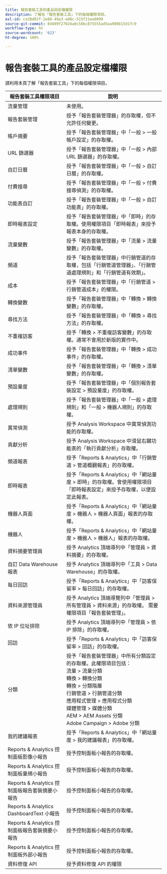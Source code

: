 ```yaml
---
title: 報告套裝工具的產品設定檔權限
description: 了解在「報告套裝工具」下的每個權限項目。
exl-id: ca38d02f-2e88-49a3-a08c-515f21ee0099
source-git-commit: 8d409f27024a8c58bc875555ad5aa980815d1fc9
workflow-type: ht
source-wordcount: '623'
ht-degree: 100%

---
```


# 報告套裝工具的產品設定檔權限

請利用本頁了解「報告套裝工具」下的每個權限項目。

| 報告套裝工具權限項目 | 說明 |
|------|------|
| 流量管理 | 未使用。 |
| 報告套裝管理 | 授予「報告套裝管理器」的存取權，但不允許任何變更。 |
| 帳戶摘要 | 授予「報告套裝管理器」中「一般 > 一般帳戶設定」的存取權。 |
| URL 篩選器 | 授予「報告套裝管理器」中「一般 > 內部 URL 篩選器」的存取權。 |
| 自訂日曆 | 授予「報告套裝管理器」中「一般 > 自訂日曆」的存取權。 |
| 付費搜尋 | 授予「報告套裝管理器」中「一般 > 付費搜尋偵測」的存取權。 |
| 功能表自訂 | 授予「報告套裝管理器」中「一般 > 自訂功能表」的存取權。 |
| 即時報表設定 | 授予「報告套裝管理器」中「即時」的存取權。使用權限項目「即時報表」來授予報表本身的存取權。 |
| 流量變數 | 授予「報告套裝管理器」中「流量 > 流量變數」的存取權。 |
| 頻道 | 授予「報告套裝管理器」中行銷管道的存取權，包括「行銷管道管理器」、「行銷管道處理規則」和「行銷管道有效期」。 |
| 成本 | 授予「報告套裝管理器」中「行銷管道 > 行銷管道成本」的權限。 |
| 轉換變數 | 授予「報告套裝管理器」中「轉換 > 轉換變數」的存取權。 |
| 尋找方法 | 授予「報告套裝管理器」中「轉換 > 尋找方法」的存取權。 |
| 不重複訪客 | 授予「轉換 > 不重複訪客變數」的存取權。通常不會用於新版的實作中。 |
| 成功事件 | 授予「報告套裝管理器」中「轉換 > 成功事件」的存取權。 |
| 清單變數 | 授予「報告套裝管理器」中「轉換 > 清單變數」的存取權。 |
| 預設量度 | 授予「報告套裝管理器」中「個別報告套裝設定 > 預設量度」的存取權。 |
| 處理規則 | 授予「報告套裝管理器」中「一般 > 處理規則」和「一般 > 機器人規則」的存取權。 |
| 異常偵測 | 授予 Analysis Workspace 中異常偵測功能的存取權。 |
| 貢獻分析 | 授予 Analysis Workspace 中滑鼠右鍵功能表的「執行貢獻分析」存取權。 |
| 頻道報表 | 授予「Reports &amp; Analytics」中「行銷管道 > 管道概觀報表」的存取權。 |
|  即時報表 | 授予「Reports &amp; Analytics」中「網站量度 > 即時」的存取權。會使用權限項目「即時報表設定」來授予存取權，以便設定此報表。 |
| 機器人頁面 | 授予「Reports &amp; Analytics」中「網站量度 > 機器人 > 機器人頁面」報表的存取權。 |
| 機器人 | 授予「Reports &amp; Analytics」中「網站量度 > 機器人 > 機器人」報表的存取權。 |
| 資料摘要管理員 | 授予 Analytics 頂端導列中「管理員 > 資料摘要」的存取權。 |
| 自訂 Data Warehouse 報表 | 授予 Analytics 頂端導列中「工具 > Data Warehouse」的存取權。 |
| 每日回訪 | 授予「Reports &amp; Analytics」中「訪客保留率 > 每日回訪」的存取權。 |
| 資料來源管理員 | 授予 Analytics 頂端導覽列中「管理員 > 所有管理員 > 資料來源」的存取權。 需要權限項目「報告套裝管理」。 |
| 依 IP 位址排除 | 授予 Analytics 頂端導列中「管理員 > 依 IP 排除」的存取權。 |
| 回訪 | 授予「Reports &amp; Analytics」中「訪客保留率 > 回訪」的存取權。 |
| 分類 | 授予「報告套裝管理器」中所有分類設定的存取權。此權限項目包括：<br>流量 > 流量分類<br>轉換 > 轉換分類<br>轉換 > 分類階層<br>行銷管道 > 行銷管道分類<br>應用程式管理 > 應用程式分類<br>媒體管理 > 媒體分類<br>AEM > AEM Assets 分類<br>Adobe Campaign > Adobe 分類 |
| 我的建議報表 | 授予「Reports &amp; Analytics」中「網站量度 > 我的建議報表」的存取權。 |
| Reports &amp; Analytics 控制面板影像小報告 | 授予控制面板小報告的存取權。 |
| Reports &amp; Analytics 控制面板量規小報告 | 授予控制面板小報告的存取權。 |
| Reports &amp; Analytics 控制面板報告套裝摘要小報告 | 授予控制面板小報告的存取權。 |
| Reports &amp; Analytics DashboardText 小報告 | 授予控制面板小報告的存取權。 |
| Reports &amp; Analytics 控制面板報告套裝摘要小報告 | 授予控制面板小報告的存取權。 |
| Reports &amp; Analytics 控制面板外部小報告 | 授予控制面板小報告的存取權。 |
| 資料修復 API | 授予資料修復 API 的權限 |
